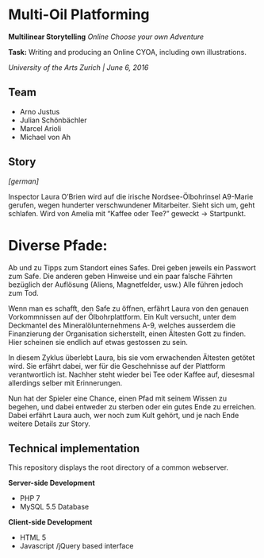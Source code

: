 Multi-Oil Platforming
=====================

__Multilinear Storytelling__
_Online Choose your own Adventure_

__Task:__ Writing and producing an Online CYOA, including own illustrations.

_University of the Arts Zurich | June 6, 2016_

Team
----
* Arno Justus
* Julian Schönbächler
* Marcel Arioli
* Michael von Ah

Story
-----
_[german]_

Inspector Laura O’Brien wird auf die irische Nordsee-Ölbohrinsel A9-Marie gerufen, wegen hunderter verschwundener Mitarbeiter.Sieht sich um, geht schlafen. Wird von Amelia mit “Kaffee oder Tee?” geweckt -> Startpunkt.

Diverse Pfade:
==============Ab und zu Tipps zum Standort eines Safes.Drei geben jeweils ein Passwort zum Safe.Die anderen geben Hinweise und ein paar falsche Fährten bezüglich der Auflösung (Aliens, Magnetfelder, usw.)Alle führen jedoch zum Tod.Wenn man es schafft, den Safe zu öffnen, erfährt Laura von den genauen Vorkommnissen auf der Ölbohrplattform. Ein Kult versucht, unter dem Deckmantel des Mineralölunternehmens A-9, welches ausserdem die Finanzierung der Organisation sicherstellt, einen Ältesten Gott zu finden. Hier scheinen sie endlich auf etwas gestossen zu sein.In diesem Zyklus überlebt Laura, bis sie vom erwachenden Ältesten getötet wird. Sie erfährt dabei, wer für die Geschehnisse auf der Plattform verantwortlich ist. Nachher steht wieder bei Tee oder Kaffee auf, diesesmal allerdings selber mit Erinnerungen.Nun hat der Spieler eine Chance, einen Pfad mit seinem Wissen zu begehen, und dabei entweder zu sterben oder ein gutes Ende zu erreichen. Dabei erfährt Laura auch, wer noch zum Kult gehört, und je nach Ende weitere Details zur Story.


Technical implementation
------------------------
This repository displays the root directory of a common webserver.

__Server-side Development__
* PHP 7
* MySQL 5.5 Database

__Client-side Development__
* HTML 5
* Javascript /jQuery based interface
